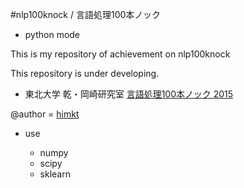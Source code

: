 #nlp100knock / 言語処理100本ノック

* python mode

This is my repository of achievement on nlp100knock  

This repository is under developing.

* 東北大学 乾・岡崎研究室 [言語処理100本ノック 2015](http://www.cl.ecei.tohoku.ac.jp/nlp100/index.html)

@author = [himkt](https://twitter.com/himkt)

* use

  - numpy
  - scipy
  - sklearn
